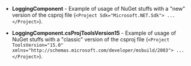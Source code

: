 * __LoggingComponent__ - Example of usage of NuGet stuffs with a "new" version of the csproj file (```<Project Sdk="Microsoft.NET.Sdk"> ...</Project>```).

* __LoggingComponent.csProjToolsVersion15__ - Example of usage of NuGet stuffs with a "classic" version of the csproj file (```<Project ToolsVersion="15.0" xmlns="http://schemas.microsoft.com/developer/msbuild/2003"> ...</Project>```).
